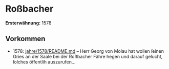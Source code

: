 # Roßbacher

**Ersterwähnung:** 1578

## Vorkommen
- 1578: [jahre/1578/README.md](../jahre/1578/README.md) – Herr Georg von Molau hat wollen ſeinen Gries an
der Saale bei der Roßbacher Fähre hegen und darauf
geſucht, ſolches öffentlih auszurufen...
